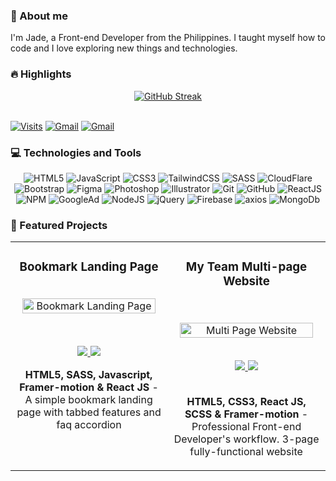 <!-- About Section -->
### 👋 About me
<section>
  <p align="justify">
    I'm Jade, a Front-end Developer from the Philippines. I taught myself how to code and I love exploring new things and technologies.
  </p>
</section>
<!-- End of About -->

<!-- Highlight Section -->
### 🔥 Highlights
<div align="center">
  <a href="https://jade-music-playlist.pages.dev/" target="_blank">
    <img src="https://github-readme-streak-stats.herokuapp.com?user=jade-banares&theme=github-dark-dimmed&border_radius=5.5" alt="GitHub Streak"/>
  </a>
</div>
<!-- End of Highlight -->
<br>

[![Visits](https://komarev.com/ghpvc/?username=jade-banares&logo=GitHub&label=Visitors&color=1d1f21&logoColor=white&style=flat)](https://jade-banares.vercel.app/)
[![Gmail](https://img.shields.io/badge/Email_Me%21-1d1f21?style=flat&logo=gmail&logoColor=white)](mailto:jade.arinal.banares@gmail.com)
[![Gmail](https://img.shields.io/badge/LinkedIn%21-1d1f21?style=flat&logo=linkedin&logoColor=white)](https://www.linkedin.com/in/jade-banares/)

<!-- Skills -->
### 💻 Technologies and Tools

<div align="center">

  ![HTML5](https://img.shields.io/badge/-HTML5-1d1f21?style=flat&logo=HTML5&logoColor=E34F26)
  ![JavaScript](https://img.shields.io/badge/-JavaScript-1d1f21?style=flat&logo=javascript)
  ![CSS3](https://img.shields.io/badge/-CSS3-1d1f21?style=flat&logo=CSS3&logoColor=2c52e4)
  ![TailwindCSS](https://img.shields.io/badge/-Tailwind_CSS-1d1f21?style=flat&logo=tailwindcss&logoColor=3ebff8)
  ![SASS](https://img.shields.io/badge/-Sass-1d1f21?style=flat&logo=Sass&logoColor=CC6699)
  ![CloudFlare](https://img.shields.io/badge/-CloudFlare-1d1f21?style=flat&logo=cloudflare&logoColor=f48527)
  ![Bootstrap](https://img.shields.io/badge/-Bootstrap-1d1f21?style=flat&logo=Bootstrap&logoColor=7952B3)
  ![Figma](https://img.shields.io/badge/-Figma-1d1f21?style=flat&logo=Figma&logoColor=F24E1E)
  ![Photoshop](https://img.shields.io/badge/-Adobe_Photoshop-1d1f21?style=flat&logo=adobephotoshop&logoColor=2fa3f7)
  ![Illustrator](https://img.shields.io/badge/-Adobe_Illustrator-1d1f21?style=flat&logo=adobeillustrator&logoColor=FC6D26)
  ![Git](https://img.shields.io/badge/-Git-1d1f21?style=flat&logo=Git&logoColor=F05032)
  ![GitHub](https://img.shields.io/badge/-GitHub-1d1f21?style=flat&logo=GitHub&logoColor=ffffff)
  ![ReactJS](https://img.shields.io/badge/-React_JS-1d1f21?style=flat&logo=React&logoColor=66dbfb)
  ![NPM](https://img.shields.io/badge/-NPM-1d1f21?style=flat&logo=NPM&logoColor=cd3e3d)
  ![GoogleAd](https://img.shields.io/badge/-Google_Adsense-1d1f21?style=flat&logo=GoogleAdsense&logoColor=F5BB18)
  ![NodeJS](https://img.shields.io/badge/-NodeJS-1d1f21?style=flat&logo=nodedotjs&logoColor=#43853d)
  ![jQuery](https://img.shields.io/badge/-jQuery-1d1f21?style=flat&logo=jQuery&logoColor=0865a7)
  ![Firebase](https://img.shields.io/badge/-Firebase-1d1f21?style=flat&logo=firebase&logoColor=dd2c00)
  ![axios](https://img.shields.io/badge/-Axios-1d1f21?style=flat&logo=axios&logoColor=5a29e3)
  ![MongoDb](https://img.shields.io/badge/-MongoDB-1d1f21?style=flat&logo=mongodb&logoColor=00ee63)
</div>
<!-- End of Skills Section -->

<!-- Featured Project -->
### 📂 Featured Projects
<section>
  <table>
    <tr>
      <td  valign="top">
        <h3 align="center">Bookmark Landing Page</h3>
        <br />
        <div align="center">
          <a target="_blank" href="https://bookmark-by-jade.pages.dev/">
            <img src="https://res.cloudinary.com/dz209s6jk/image/upload/f_auto,q_auto,w_475/Challenges/hwi1ergmy7tibqa5bvyf.jpg" width="95%" alt="Bookmark Landing Page" />
          </a>
          </p>
          <br />
          <p align="center">
            <a href="https://github.com/data-sets/bookmark-landing-page" target="_blank">
              <img src="https://img.shields.io/static/v1?label=|&message=REPO&color=1d1f21&style=flat&logo=github&logoColor=fff" />
            </a>
            <a href="https://bookmark-by-jade.pages.dev/" target="_blank">
              <img src="https://img.shields.io/static/v1?label=|&message=WEBSITE&color=1d1f21&style=flat&logo=icloud&logoColor=fff" />
            </a>
        </div>
        <p align="center">
          <strong>HTML5, SASS, Javascript, Framer-motion & React JS</strong> - A simple bookmark landing page with tabbed features and faq accordion
        </p>
        <br>
      </td>
      <td  valign="top">
        <h3 align="center">My Team Multi-page Website</h3>
        <br />
        <p align="center">
          <a target="_blank" href="https://multi-page-by-jade.pages.dev/">
            <img src="https://res.cloudinary.com/dz209s6jk/image/upload/f_auto,q_auto,w_475/Challenges/vivqu9zlxbcv5mgxdjxq.jpg" width="95%" alt="Multi Page Website" />
          </a>
        </p>
        <br />
        <div align="center">
          <a href="https://github.com/data-sets/multi-page" target="_blank">
            <img src="https://img.shields.io/static/v1?label=|&message=REPO&color=1d1f21&style=flat&logo=github&logoColor=fff" />
          </a>
          <a href="https://multi-page-by-jade.pages.dev/" target="_blank">
            <img src="https://img.shields.io/static/v1?label=|&message=WEBSITE&color=1d1f21&style=flat&logo=icloud&logoColor=fff" />
          </a>
        </div>
        <br>
        <p align="center">
          <strong>HTML5, CSS3, React JS, SCSS & Framer-motion</strong> - Professional Front-end Developer's workflow. 3-page fully-functional website
        </p>
      </td>
    </tr>
  </table>
</section>
<!--End of Featured Project -->

